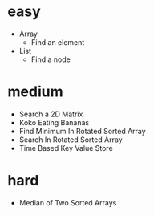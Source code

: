 # easy
- Array
  - Find an element
- List
  - Find a node

# medium
- Search a 2D Matrix
- Koko Eating Bananas
- Find Minimum In Rotated Sorted Array
- Search In Rotated Sorted Array
- Time Based Key Value Store

# hard 
- Median of Two Sorted Arrays